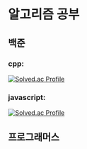 # 알고리즘 공부
## 백준
### cpp:  
[![Solved.ac Profile](http://mazassumnida.wtf/api/v2/generate_badge?boj=minbud)](https://solved.ac/minbud/)

### javascript:  
[![Solved.ac Profile](http://mazassumnida.wtf/api/v2/generate_badge?boj=minbudjs)](https://solved.ac/minbudjs/)

## 프로그래머스
